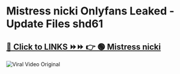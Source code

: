
 # Mistress nicki Onlyfans Leaked - Update Files shd61

## <h2><a href="https://clipsfans.com/Mistress_nicki&ref=git">🔗 Click to LINKS ⏩⏩ 👉 🟢 Mistress nicki </a></h2>

<a href="https://clipsfans.com/Mistress_nicki&ref=git" rel="nofollow" data-target="animated-image.originalLink"><img src="https://i.ibb.co.com/xMMVF88/686577567.gif" alt="Viral Video Original" style="max-width: 100%; display: inline-block;" data-target="animated-image.originalImage"></a>

